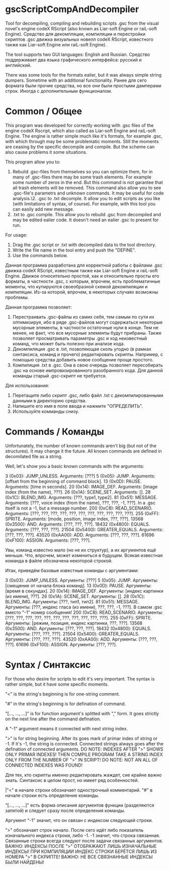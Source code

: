 # gscScriptCompAndDecompiler
Tool for decompiling, compiling and rebuilding scripts .gsc from the visual novel's engine codeX RScript (also known as Liar-soft Engine or raiL-soft Engine).
Средство для декомпляции, компиляции и перестройки скриптов .gsc движка визуальных новелл codeX RScript, известного также как Liar-soft Engine или raiL-soft Engine).

The tool supports two GUI languages: English and Russian.
Средство поддерживает два языка графического интерфейса: русский и английский.

There was some tools for the formats ealier, but it was always simple string dumpers. Sometime with an additional functionality.
Ранее для сего формата были прочие средства, но все они были простыми дамперами строк. Иногда с дополнительным функционалом.

# Common / Общее

This program was developed for correctly working with .gsc files of the engine codeX Rscript, which also called as Liar-soft Engine and raiL-soft Engine. The engine is rather simple much like it's formats, for example .gsc, with which through may be some problematic moments. Still the moments are ceasing by the specific decompile and compile. But the scheme can also cause problems it some situations.

This program allow you to:
1. Rebuild .gsc-files from themselves so you can optimize them, for in many of .gsc-files there may be some trash elements. For example some number of zeros in the end. But this command is not garantee that all trash elements will be removed. This command also allow you to see .gsc-file's parametrs and unknown commands. It may be useful for code analysis.\2. .gsc to .txt decomple. It allow you to edit scripts as you like (with limitations of syntax, of course). For example, with this tool you can easily add new message.
3. .txt to .gsc compile. This allow you to rebuild .gsc from decompiled and may be edited ealier code. It doesn't need an ealier .gsc to present for run.

For usage:
1. Drag the .gsc script or .txt with decompiled data to the tool directory.
2. Write the file name in the tool entry and push the "DEFINE".
3. Use the commands below.

Данная программа разработана для корректной работы с файлами .gsc движка codeX RScript, известным также как Liar-soft Engine и raiL-soft Engine. Движок относительно простой, как и относительно просты его форматы, в частности .gsc, с которым, впрочем, есть проблематичные моменты, что купируются своеобразной схемой декомпиляции и компиляции. Из-за которой, впрочем, в некоторых случаях возможны проблемы.

Данная программа позволяет:
1. Перестраивать .gsc-файлы из самих себя, тем самым по сути их оптимизируя, ибо в ряде .gsc-файлов могут содержаться некоторые мусорные элементы, в частности остаточные нули в конце. Тем не менее, не факт, что все мусорные элементы будут прибраны. Также позволяет просматривать параметры .gsc и ход неизвестный команд, что может быть полезно при анализе кода.
2. Декомпиляция .gsc в .txt, позволяющая сколь угодно (в рамках синтаксиса, команд и прочего) редактировать скрипты. Например, с помощью средства добавить новое сообщение проще простого.
3. Компиляция .txt в .gsc. Она в свою очередь позволяет пересобирать .gsc на основе импровизированного разобранного кода. Для данной команды старый .gsc-скрипт не требуется.

Для использования:
1. Перетащите либо скрипт .gsc, либо файл .txt с декомпилированными данными в директорию средства.
2. Напишите его имя в поле ввода и нажмите "ОПРЕДЕЛИТЬ".
3. Используйте комманды снизу.

# Commands / Команды

Unfortunately, the number of known commands aren't big (but not of the structures). It may change it the future. All known commands are defined in decomilated file as a string.

Well, let's show you a basic known commands with the arguments:

3 (0x03): JUMP_UNLESS.
Arguments: [???]
5 (0x05): JUMP.
Arguments: [offset from the beginning of command block].
13 (0x0D): PAUSE.
Arguments: [time in seconds].
20 (0x14): IMAGE_DEF.
Arguments: [image index (from the name), ???].
26 (0x1A): SCENE_SET.
Arguments: [].
28 (0x1C): BLEND_IMG.
Arguments: [???, type1, type2].
81 (0x51): MESSAGE.
Arguments: [???, voice index (from the name), ???, ???, -1, ???].
In a .gsc itself is not a -1, but a message number.
200 (0xC8): READ_SCENARIO.
Arguments: [???, ???, ???, ???, ???, ???, ???, ???, ???, ???, ???].
255 (0xFF): SPRITE.
Arguments: [mode, position, image index, ???, ???].
13568 (0x3500): AND.
Arguments: [???, ???, ???].
18432 (0x4800): EQUALS.
Arguments: [???, ???, ???].
21504 (0x5400): GREATER_EQUALS.
Arguments: [???, ???, ???].
43520 (0xAA00): ADD.
Arguments: [???, ???, ???].
61696 (0xF100): ASSIGN.
Arguments: [???, ???].

Увы, команд известно мало (но не их структур), а их аргументов ещё меньше. Что, впрочем, может измениться в будущем. Всякая известная команда в файле обозначена некоторой строкой.

Итак, приведём базовые известные команды с аргументами:

3 (0x03): JUMP_UNLESS.
Аргументы: [???]
5 (0x05): JUMP.
Аргументы: [смещение от начала блока команд].
13 (0x0D): PAUSE.
Аргументы: [время в секундах].
20 (0x14): IMAGE_DEF.
Аргументы: [индекс картинки (из имени), ???].
26 (0x1A): SCENE_SET.
Аргументы: [].
28 (0x1C): BLEND_IMG.
Аргументы: [???, тип1, тип2].
81 (0x51): MESSAGE.
Аргументы: [???, индекс гласа (из имени), ???, ???, -1, ???].
В самом .gsc вместо "-1" номер сообщения!
200 (0xC8): READ_SCENARIO.
Аргументы: [???, ???, ???, ???, ???, ???, ???, ???, ???, ???, ???].
255 (0xFF): SPRITE.
Аргументы: [режим, позиция, индекс картинки, ???, ???].
13568 (0x3500): AND.
Аргументы: [???, ???, ???].
18432 (0x4800): EQUALS.
Аргументы: [???, ???, ???].
21504 (0x5400): GREATER_EQUALS.
Аргументы: [???, ???, ???].
43520 (0xAA00): ADD.
Аргументы: [???, ???, ???].
61696 (0xF100): ASSIGN.
Аргументы: [???, ???].

# Syntax / Синтаксис

For those who desire for scripts to edit it's very important. The syntax is rather simple, but it have some specific moments.

"<" is the string's beginning is for one-string comment.

"#" in the string's beginning is for defination of command.

"[..., ..., ...]" is for function argument's splitted with "," form. It goes strictly on the next line after the command defination.

A "-1" argument means it connected with next string index.

">" is for string beginning.
After its goes mark of primar index of string or -1. If it's -1, the string is connected. Connected strings always goes after the defination of connected arguments.
DO NOTE: INDEXES AFTER ">" SHOWS ONLY PRIMAR INDEXES! THEN COMPILE PROGRAM TAKE A STRING INDEX ONLY FROM THE NUMBER OF ">" IN SCRIPT!
DO NOTE: NOT AN ALL OF CONNECTED INDEXES WAS FOUND!

Для тех, кто скрипты именно редактировать жаждет, сие крайне важно знать. Синтаксис в целом прост, но имеет ряд особенностей.

|"<" в начале строки обозначает однострочный комментарий.
"#" в начале строки есть определение команды.

"[..., ..., ...]" есть форма описания аргументов функции (разделяются запятой) и следует сразу после определения команды.

Аргумент "-1" значит, что он связан с индексом следующей строки.

">" обозначает строк начало.
После сего идёт либо показатель изначального индекса строки, либо -1. -1 значит, что строка связанная. Связанные строки всегда следуют после задачи связанных аргументов.
ВАЖНО: ИНДЕКСЫ ПОСЛЕ ">" ОТОБРАЖАЮТ ЛИШЬ ИЗНАЧАЛЬНЫЕ ИНДЕКСЫ! ПРИ КОМПИЛЯЦИИ ИНДЕКС СТРОКИ БЕРЁТСЯ ЛИШЬ ИЗ НОМЕРА ">" В СКРИПТЕ!
ВАЖНО: НЕ ВСЕ СВЯЗНАННЫЕ ИНДЕКСЫ БЫЛИ НАЙДЕНЫ!
